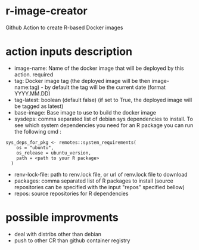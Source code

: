 # r-image-creator
Github Action to create R-based Docker images


# action inputs description 

- image-name: Name of the docker image that will be deployed by this action. required
- tag: Docker image tag (the deployed image will be then image-name:tag) - by default the tag will be the current date (format YYYY.MM.DD)
- tag-latest: boolean (default false) (if set to True, the deployed image will be tagged as latest)
- base-image: Base image to use to build the docker image
- sysdeps: comma separated list of debian sys dependencies to install. To see which system dependencies you need for an R package you can run the following cmd : 
```
sys_deps_for_pkg <- remotes::system_requirements(
    os = "ubuntu",
    os_release = ubuntu_version,
    path = <path to your R package>
  )
```
- renv-lock-file: path to renv.lock file, or url of renv.lock file to download
- packages: comma separated list of R packages to install (source repositories can be specified with the input "repos" specified bellow)
- repos: source repositories for R dependencies
    
# possible improvments 

- deal with distribs other than debian
- push to other CR than github container registry 
